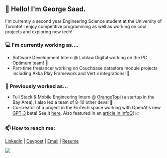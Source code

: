 ## 👋 Hello! I'm George Saad.

I'm currently a second year Engineering Science student at the University of Toronto! I enjoy competitive programming as well as working on cool projects and exploring new tech!

### 💻 I'm currently working as....
- Software Development Intern @ Loblaw Digital working on the PC Optimum team! 🛒
- Part-time freelancer working on Couchbase datastore module projects including Akka Play Framework and Vert.x integrations! 📙

### 🌱 Previously worked as...
- Full Stack & Mobile Engineering Intern @ [OrangeTopi](https://orangetopi.com "OrangeTopi") (a startup in the Bay Area), I also led a team of 8-10 other devs! 📱
- Co-creator of a project in the FinTech space working with OpenAI's new [GPT-3](https://beta.openai.com/ "GPT-3") beta! See it [here](https://twitter.com/gkysaad/status/1285717081074409476). Also featured in an [article in InfoQ](https://www.infoq.com/articles/gpt3-enabled-applications/ "article in InfoQ")! 📈

### 📫 How to reach me: 
[LinkedIn](https://www.linkedin.com/in/gkysaad/ "LinkedIn") | [Devpost](https://devpost.com/gkysaad "Devpost") | [Email](mailto:g.saad@mail.utoronto.ca "Email") | [Resume](https://georgesaad.me/George's%20Resume%20(Fullstack).pdf "Resume")

![](https://komarev.com/ghpvc/?username=gkysaad)
